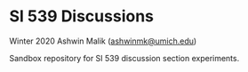# SI 539 Discussions
Winter 2020
Ashwin Malik (ashwinmk@umich.edu)

Sandbox repository for SI 539 discussion section experiments.

